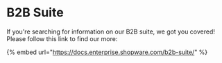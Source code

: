 # B2B Suite

If you're searching for information on our B2B suite, we got you covered! Please follow this link to find our more:

<!-- markdown-link-check-disable -->
{% embed url="https://docs.enterprise.shopware.com/b2b-suite/" %}
<!-- markdown-link-check-enable -->



